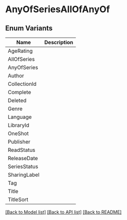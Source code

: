# AnyOfSeriesAllOfAnyOf

## Enum Variants

| Name | Description |
|---- | -----|
| AgeRating |  |
| AllOfSeries |  |
| AnyOfSeries |  |
| Author |  |
| CollectionId |  |
| Complete |  |
| Deleted |  |
| Genre |  |
| Language |  |
| LibraryId |  |
| OneShot |  |
| Publisher |  |
| ReadStatus |  |
| ReleaseDate |  |
| SeriesStatus |  |
| SharingLabel |  |
| Tag |  |
| Title |  |
| TitleSort |  |

[[Back to Model list]](../README.md#documentation-for-models) [[Back to API list]](../README.md#documentation-for-api-endpoints) [[Back to README]](../README.md)



